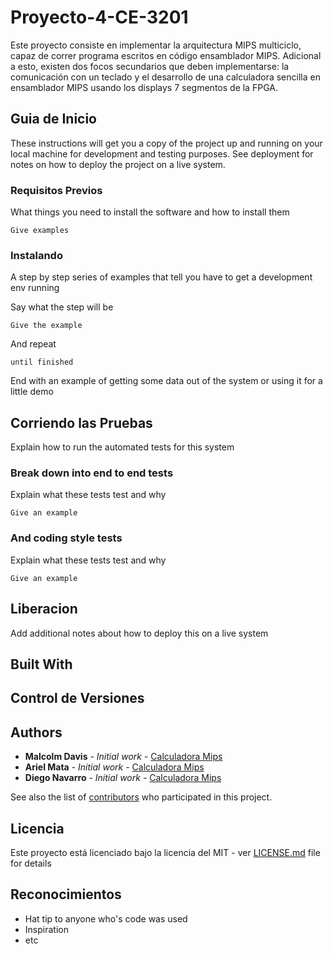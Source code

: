 # Proyecto-4-CE-3201
Este proyecto consiste en implementar la arquitectura MIPS multiciclo, capaz de correr programa escritos en código ensamblador MIPS. Adicional a esto, existen dos focos secundarios que deben implementarse: la comunicación con un teclado y el desarrollo de una calculadora sencilla en ensamblador MIPS usando los displays 7 segmentos de la FPGA. 

## Guia de Inicio

These instructions will get you a copy of the project up and running on your local machine for development and testing purposes. See deployment for notes on how to deploy the project on a live system.

### Requisitos Previos

What things you need to install the software and how to install them

```
Give examples
```

### Instalando

A step by step series of examples that tell you have to get a development env running

Say what the step will be

```
Give the example
```

And repeat

```
until finished
```

End with an example of getting some data out of the system or using it for a little demo

## Corriendo las Pruebas

Explain how to run the automated tests for this system

### Break down into end to end tests

Explain what these tests test and why

```
Give an example
```

### And coding style tests

Explain what these tests test and why

```
Give an example
```

## Liberacion

Add additional notes about how to deploy this on a live system

## Built With



## Control de Versiones
 

## Authors
* **Malcolm Davis** - *Initial work* - [Calculadora Mips](https://github.com/malkam03/Proyecto-4-CE-3201)
* **Ariel Mata** - *Initial work* - [Calculadora Mips](https://github.com/malkam03/Proyecto-4-CE-3201)
* **Diego Navarro** - *Initial work* - [Calculadora Mips](https://github.com/malkam03/Proyecto-4-CE-3201)

See also the list of [contributors]() who participated in this project.

## Licencia

Este proyecto está licenciado bajo la licencia del MIT - ver [LICENSE.md](LICENSE.md) file for details

## Reconocimientos

* Hat tip to anyone who's code was used
* Inspiration
* etc
